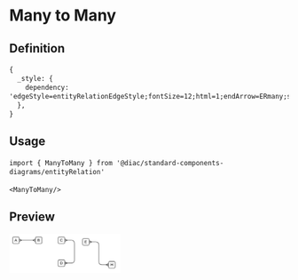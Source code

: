 # Many to Many

## Definition

```
{
  _style: { 
    dependency: 'edgeStyle=entityRelationEdgeStyle;fontSize=12;html=1;endArrow=ERmany;startArrow=ERmany;',
  },
}
```

## Usage

```
import { ManyToMany } from '@diac/standard-components-diagrams/entityRelation'

<ManyToMany/>
```

## Preview

<img src="./many-to-many.png" width="200"/>
